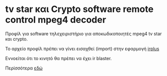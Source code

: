 # tv star και Crypto software remote control mpeg4 decoder

Προφίλ για software τηλεχειριστήριο για αποκωδικοποιητές mpeg4 tv star και crypto.

Το αρχείο προφίλ πρέπει να γίνει εισαχθεί (import) στην εφαρμογή [irplus](https://play.google.com/store/apps/details?id=net.binarymode.android.irplus&hl=el&gl=US)

Εννοείται ότι το κινητό θα πρέπει να έχει ir blaster.

Περίσσότερα [εδώ](https://ale3andro.gr/blog/2023/03/01/%cf%84%ce%b7%ce%bb%ce%b5%cf%87%ce%b5%ce%b9%cf%81%ce%b9%cf%83%cf%84%ce%ae%cf%81%ce%b9%ce%bf-%ce%b1%cf%80%ce%bf%ce%ba%cf%89%ce%b4%ce%b9%ce%ba%ce%bf%cf%80%ce%bf%ce%b9%ce%b7%cf%84%ce%ae-tv-star-%ce%ba/)

